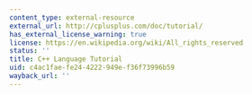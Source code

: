 ```yaml
---
content_type: external-resource
external_url: http://cplusplus.com/doc/tutorial/
has_external_license_warning: true
license: https://en.wikipedia.org/wiki/All_rights_reserved
status: ''
title: C++ Language Tutorial
uid: c4ac1fae-fe24-4222-949e-f36f73996b59
wayback_url: ''
---
```

